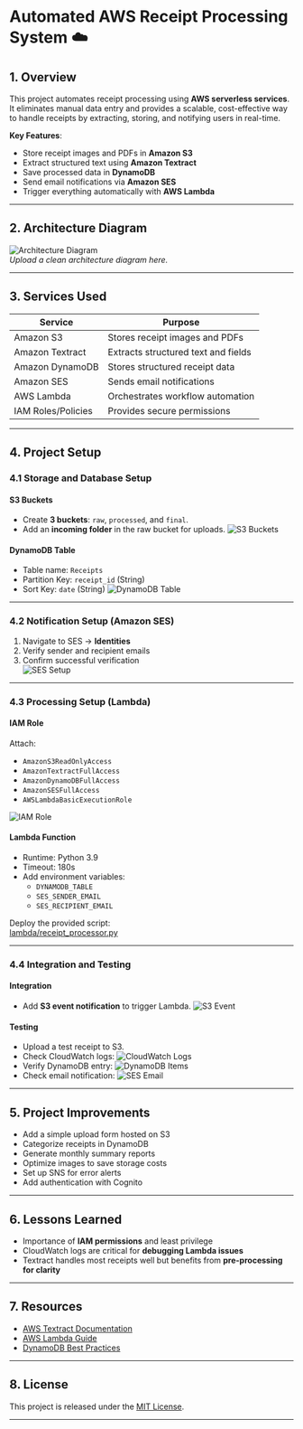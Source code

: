 # Automated AWS Receipt Processing System ☁️

## **1. Overview**
This project automates receipt processing using **AWS serverless services**. It eliminates manual data entry and provides a scalable, cost-effective way to handle receipts by extracting, storing, and notifying users in real-time.

**Key Features**:
- Store receipt images and PDFs in **Amazon S3**  
- Extract structured text using **Amazon Textract**  
- Save processed data in **DynamoDB**  
- Send email notifications via **Amazon SES**  
- Trigger everything automatically with **AWS Lambda**

---

## **2. Architecture Diagram**
![Architecture Diagram](images/architecture-diagram.png)  
*Upload a clean architecture diagram here.*

---

## **3. Services Used**
| **Service** | **Purpose** |
|-------------|-------------|
| Amazon S3 | Stores receipt images and PDFs |
| Amazon Textract | Extracts structured text and fields |
| Amazon DynamoDB | Stores structured receipt data |
| Amazon SES | Sends email notifications |
| AWS Lambda | Orchestrates workflow automation |
| IAM Roles/Policies | Provides secure permissions |

---

## **4. Project Setup**

### **4.1 Storage and Database Setup**
#### **S3 Buckets**
- Create **3 buckets**: `raw`, `processed`, and `final`.
- Add an **incoming folder** in the raw bucket for uploads.
![S3 Buckets](images/s3-bucket-setup.png)

#### **DynamoDB Table**
- Table name: `Receipts`
- Partition Key: `receipt_id` (String)
- Sort Key: `date` (String)
![DynamoDB Table](images/dynamodb-table.png)

---

### **4.2 Notification Setup (Amazon SES)**
1. Navigate to SES → **Identities**  
2. Verify sender and recipient emails  
3. Confirm successful verification  
![SES Setup](images/ses-setup.png)

---

### **4.3 Processing Setup (Lambda)**
#### **IAM Role**
Attach:
- `AmazonS3ReadOnlyAccess`
- `AmazonTextractFullAccess`
- `AmazonDynamoDBFullAccess`
- `AmazonSESFullAccess`
- `AWSLambdaBasicExecutionRole`

![IAM Role](images/iam-role.png)

#### **Lambda Function**
- Runtime: Python 3.9
- Timeout: 180s
- Add environment variables:
  - `DYNAMODB_TABLE`
  - `SES_SENDER_EMAIL`
  - `SES_RECIPIENT_EMAIL`

Deploy the provided script:  
[lambda/receipt_processor.py](lambda/receipt_processor.py)

---

### **4.4 Integration and Testing**
#### **Integration**
- Add **S3 event notification** to trigger Lambda.
![S3 Event](images/s3-event.png)

#### **Testing**
- Upload a test receipt to S3.
- Check CloudWatch logs:
![CloudWatch Logs](images/cloudwatch-logs.png)
- Verify DynamoDB entry:
![DynamoDB Items](images/dynamodb-items.png)
- Check email notification:
![SES Email](images/email-notification.png)

---

## **5. Project Improvements**
- Add a simple upload form hosted on S3
- Categorize receipts in DynamoDB
- Generate monthly summary reports
- Optimize images to save storage costs
- Set up SNS for error alerts
- Add authentication with Cognito

---

## **6. Lessons Learned**
- Importance of **IAM permissions** and least privilege  
- CloudWatch logs are critical for **debugging Lambda issues**  
- Textract handles most receipts well but benefits from **pre-processing for clarity**

---

## **7. Resources**
- [AWS Textract Documentation](https://docs.aws.amazon.com/textract/)  
- [AWS Lambda Guide](https://docs.aws.amazon.com/lambda/)  
- [DynamoDB Best Practices](https://docs.aws.amazon.com/amazondynamodb/)

---

## **8. License**
This project is released under the [MIT License](LICENSE).

---

